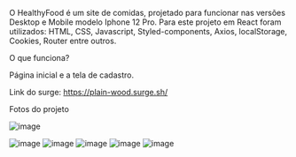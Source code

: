 O HealthyFood é um site de comidas, projetado para funcionar nas versões Desktop e Mobile modelo Iphone 12 Pro.
Para este projeto em React foram utilizados: HTML, CSS, Javascript, Styled-components, Axios, localStorage, Cookies, Router entre outros.

O que funciona?

Página inicial e a tela de cadastro.

Link do surge: https://plain-wood.surge.sh/

Fotos do projeto

![image](https://user-images.githubusercontent.com/79485071/158077525-9265ec5e-aa0c-4fa5-a6dd-85f3d3f0a196.png)

![image](https://user-images.githubusercontent.com/79485071/158077535-62698f39-6e42-4da0-880b-cc091d497395.png)
![image](https://user-images.githubusercontent.com/79485071/158077616-e97e6744-0d9e-4c0d-935d-816e9783ee8f.png)
![image](https://user-images.githubusercontent.com/79485071/158077623-f943a7b9-4ed3-4138-8a4f-d10cea1a9fd6.png)
![image](https://user-images.githubusercontent.com/79485071/169935032-7ae6558e-cb80-4913-8a26-e76d02e78838.png)
![image](https://user-images.githubusercontent.com/79485071/169934883-d079d5e7-af29-43d8-8096-776e08cf8181.png)

